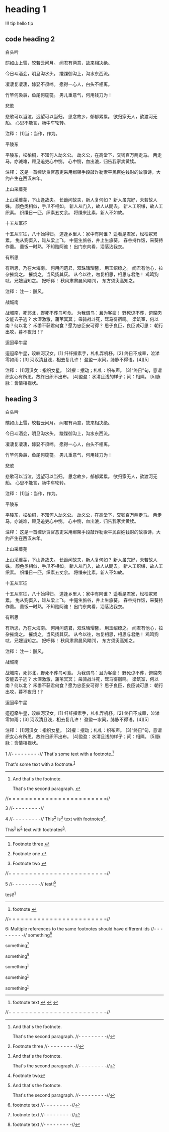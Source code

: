 # heading 1

!!! tip
    hello tip

## code heading 2

白头吟

皑如山上雪，皎若云间月。
闻君有两意，故来相决绝。

今日斗酒会，明旦沟水头。
躞蹀御沟上，沟水东西流。

凄凄复凄凄，嫁娶不须啼。
愿得一心人，白头不相离。

竹竿何袅袅，鱼尾何簁簁。
男儿重意气，何用钱刀为！

悲歌

悲歌可以当泣，远望可以当归。
思念故乡，郁郁累累。
欲归家无人，欲渡河无船。
心思不能言，肠中车轮转。

注释：
[1]当：当作，作为。

平陵东

平陵东，松柏桐，不知何人劫义公。
劫义公，在高堂下，交钱百万两走马。
两走马，亦诚难，顾见追吏心中恻。
心中恻，血出漉，归告我家卖黄犊。

注释：
这是一首控诉贪官恶吏采用绑架手段敲诈勒索平民百姓钱财的故事诗，大约产生在西汉末年。

上山采蘼芜

上山采蘼芜，下山逢故夫。
长跪问故夫，新人复何如？
新人虽完好，未若故人姝。
颜色类相似，手爪不相如。
新人从门入，故人从閤去。
新人工织缣，故人工织素。
织缣日一匹，织素五丈余。
将缣来比素，新人不如故。

十五从军征

十五从军征，八十始得归。
道逢乡里人：家中有阿谁？
遥看是君家，松柏冢累累。
兔从狗窦入，雉从梁上飞。
中庭生旅谷，井上生旅葵。
舂谷持作饭，采葵持作羹。
羹饭一时熟，不知贻阿谁！
出门东向看，泪落沾我衣。

有所思

有所思，乃在大海南。
何用问遗君，双珠瑇瑁簪，
用玉绍缭之。
闻君有他心，拉杂摧烧之。
摧烧之，当风扬其灰。
从今以往，勿复相思，相思与君绝！
鸡鸣狗呔，兄嫂当知之。
妃呼豨！
秋风肃肃晨风飔[1]，
东方须臾高知之。

注释：
注一：醺风。

战城南

战城南，死郭北，野死不葬乌可食。
为我谓乌：且为客豪！
野死谅不葬，俯腐肉安能去子逃？
水深激激，蒲苇冥冥；
枭骑战斗死，驽马徘徊鸣。
梁筑室，何以南？何以北？
禾黍不获君何食？愿为忠臣安可得？
思子良臣，良臣诚可思：
朝行出攻，暮不夜归！?

迢迢牵牛星

迢迢牵牛星，皎皎河汉女。[1]
纤纤擢素手，札札弄机杼。[2]
终日不成章，泣涕零如雨；[3]
河汉清且浅，相去复几许！
盈盈一水间，脉脉不得语。[4][5]

注释：
[1]河汉女：指织女星。
[2]擢：摆动；札札：织布声。
[3]“终日”句，意谓织女心有所思，故终日织不出布。
[4]盈盈：水清且浅的样子；间：相隔。
[5]脉脉：含情相视状。

## heading 3

白头吟

皑如山上雪，皎若云间月。
闻君有两意，故来相决绝。

今日斗酒会，明旦沟水头。
躞蹀御沟上，沟水东西流。

凄凄复凄凄，嫁娶不须啼。
愿得一心人，白头不相离。

竹竿何袅袅，鱼尾何簁簁。
男儿重意气，何用钱刀为！

悲歌

悲歌可以当泣，远望可以当归。
思念故乡，郁郁累累。
欲归家无人，欲渡河无船。
心思不能言，肠中车轮转。

注释：
[1]当：当作，作为。

平陵东

平陵东，松柏桐，不知何人劫义公。
劫义公，在高堂下，交钱百万两走马。
两走马，亦诚难，顾见追吏心中恻。
心中恻，血出漉，归告我家卖黄犊。

注释：
这是一首控诉贪官恶吏采用绑架手段敲诈勒索平民百姓钱财的故事诗，大约产生在西汉末年。

上山采蘼芜

上山采蘼芜，下山逢故夫。
长跪问故夫，新人复何如？
新人虽完好，未若故人姝。
颜色类相似，手爪不相如。
新人从门入，故人从閤去。
新人工织缣，故人工织素。
织缣日一匹，织素五丈余。
将缣来比素，新人不如故。

十五从军征

十五从军征，八十始得归。
道逢乡里人：家中有阿谁？
遥看是君家，松柏冢累累。
兔从狗窦入，雉从梁上飞。
中庭生旅谷，井上生旅葵。
舂谷持作饭，采葵持作羹。
羹饭一时熟，不知贻阿谁！
出门东向看，泪落沾我衣。

有所思

有所思，乃在大海南。
何用问遗君，双珠瑇瑁簪，
用玉绍缭之。
闻君有他心，拉杂摧烧之。
摧烧之，当风扬其灰。
从今以往，勿复相思，相思与君绝！
鸡鸣狗呔，兄嫂当知之。
妃呼豨！
秋风肃肃晨风飔[1]，
东方须臾高知之。

注释：
注一：醺风。

战城南

战城南，死郭北，野死不葬乌可食。
为我谓乌：且为客豪！
野死谅不葬，俯腐肉安能去子逃？
水深激激，蒲苇冥冥；
枭骑战斗死，驽马徘徊鸣。
梁筑室，何以南？何以北？
禾黍不获君何食？愿为忠臣安可得？
思子良臣，良臣诚可思：
朝行出攻，暮不夜归！?

迢迢牵牛星

迢迢牵牛星，皎皎河汉女。[1]
纤纤擢素手，札札弄机杼。[2]
终日不成章，泣涕零如雨；[3]
河汉清且浅，相去复几许！
盈盈一水间，脉脉不得语。[4][5]

注释：
[1]河汉女：指织女星。
[2]擢：摆动；札札：织布声。
[3]“终日”句，意谓织女心有所思，故终日织不出布。
[4]盈盈：水清且浅的样子；间：相隔。
[5]脉脉：含情相视状。


1
//- - - - - - - - -//
That's some text with a footnote.[^1]

[^1]: And that's the footnote.

    That's the second paragraph.
//- - - - - - - - -//
<p>That's some text with a footnote.<sup id="fnref:1"><a href="#fn:1" class="footnote-ref" role="doc-noteref">1</a></sup></p>
<div class="footnotes" role="doc-endnotes">
<hr>
<ol>
<li id="fn:1">
<p>And that's the footnote.</p>
<p>That's the second paragraph.&#160;<a href="#fnref:1" class="footnote-backref" role="doc-backlink">&#x21a9;&#xfe0e;</a></p>
</li>
</ol>
</div>
//= = = = = = = = = = = = = = = = = = = = = = = =//

3
//- - - - - - - - -//
[^000]:0	[^]:
//- - - - - - - - -//
//= = = = = = = = = = = = = = = = = = = = = = = =//

4
//- - - - - - - - -//
This[^3] is[^1] text with footnotes[^2].

[^1]: Footnote one
[^2]: Footnote two
[^3]: Footnote three
//- - - - - - - - -//
<p>This<sup id="fnref:1"><a href="#fn:1" class="footnote-ref" role="doc-noteref">1</a></sup> is<sup id="fnref:2"><a href="#fn:2" class="footnote-ref" role="doc-noteref">2</a></sup> text with footnotes<sup id="fnref:3"><a href="#fn:3" class="footnote-ref" role="doc-noteref">3</a></sup>.</p>
<div class="footnotes" role="doc-endnotes">
<hr>
<ol>
<li id="fn:1">
<p>Footnote three&#160;<a href="#fnref:1" class="footnote-backref" role="doc-backlink">&#x21a9;&#xfe0e;</a></p>
</li>
<li id="fn:2">
<p>Footnote one&#160;<a href="#fnref:2" class="footnote-backref" role="doc-backlink">&#x21a9;&#xfe0e;</a></p>
</li>
<li id="fn:3">
<p>Footnote two&#160;<a href="#fnref:3" class="footnote-backref" role="doc-backlink">&#x21a9;&#xfe0e;</a></p>
</li>
</ol>
</div>
//= = = = = = = = = = = = = = = = = = = = = = = =//


5
//- - - - - - - - -//
test![^1]

[^1]: footnote
//- - - - - - - - -//
<p>test!<sup id="fnref:1"><a href="#fn:1" class="footnote-ref" role="doc-noteref">1</a></sup></p>
<div class="footnotes" role="doc-endnotes">
<hr>
<ol>
<li id="fn:1">
<p>footnote&#160;<a href="#fnref:1" class="footnote-backref" role="doc-backlink">&#x21a9;&#xfe0e;</a></p>
</li>
</ol>
</div>
//= = = = = = = = = = = = = = = = = = = = = = = =//

6: Multiple references to the same footnotes should have different ids
//- - - - - - - - -//
something[^fn:1]

something[^fn:1]

something[^fn:1]

[^fn:1]: footnote text
//- - - - - - - - -//
<p>something<sup id="fnref:1"><a href="#fn:1" class="footnote-ref" role="doc-noteref">1</a></sup></p>
<p>something<sup id="fnref1:1"><a href="#fn:1" class="footnote-ref" role="doc-noteref">1</a></sup></p>
<p>something<sup id="fnref2:1"><a href="#fn:1" class="footnote-ref" role="doc-noteref">1</a></sup></p>
<div class="footnotes" role="doc-endnotes">
<hr>
<ol>
<li id="fn:1">
<p>footnote text&#160;<a href="#fnref:1" class="footnote-backref" role="doc-backlink">&#x21a9;&#xfe0e;</a>&#160;<a href="#fnref1:1" class="footnote-backref" role="doc-backlink">&#x21a9;&#xfe0e;</a>&#160;<a href="#fnref2:1" class="footnote-backref" role="doc-backlink">&#x21a9;&#xfe0e;</a></p>
</li>
</ol>
</div>
//= = = = = = = = = = = = = = = = = = = = = = = =//